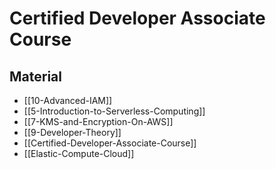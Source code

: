 # Certified Developer Associate Course

## Material

- [[10-Advanced-IAM]]
- [[5-Introduction-to-Serverless-Computing]]
- [[7-KMS-and-Encryption-On-AWS]]
- [[9-Developer-Theory]]
- [[Certified-Developer-Associate-Course]]
- [[Elastic-Compute-Cloud]]
